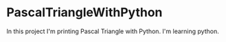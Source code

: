 # PascalTriangleWithPython
In this project I'm printing Pascal Triangle with Python. I'm learning python.
